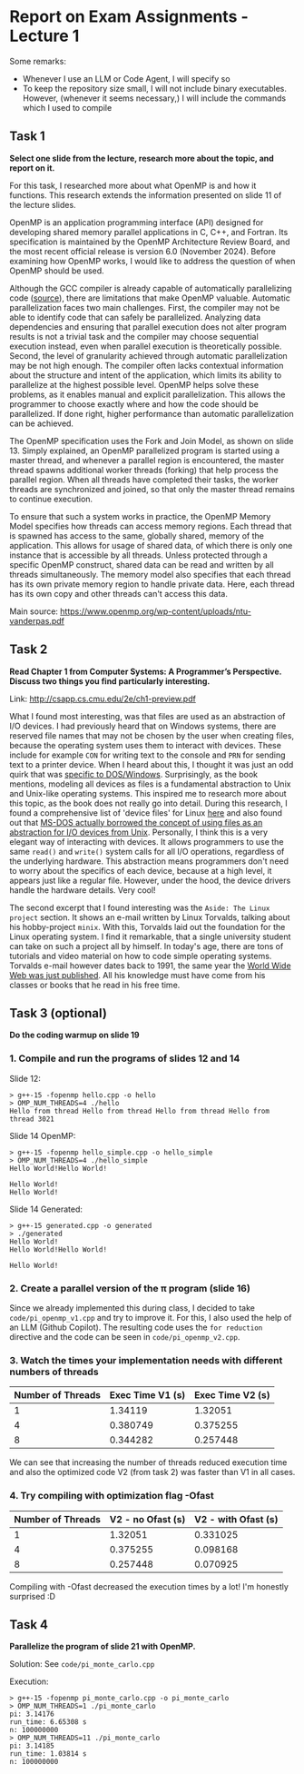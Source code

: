 # Report on Exam Assignments - Lecture 1

Some remarks:
- Whenever I use an LLM or Code Agent, I will specify so
- To keep the repository size small, I will not include binary executables. However, (whenever it seems necessary,) I will include the commands which I used to compile

## Task 1

**Select one slide from the lecture, research more about the topic, and report on it.**

For this task, I researched more about what OpenMP is and how it functions. This research extends the information presented on slide 11 of the lecture slides.

OpenMP is an application programming interface (API) designed for developing shared memory parallel applications in C, C++, and Fortran. Its specification is maintained by the OpenMP Architecture Review Board, and the most recent official release is version 6.0 (November 2024). Before examining how OpenMP works, I would like to address the question of when OpenMP should be used.

Although the GCC compiler is already capable of automatically parallelizing code ([source](https://gcc.gnu.org/wiki/AutoParInGCC)), there are limitations that make OpenMP valuable. Automatic parallelization faces two main challenges. First, the compiler may not be able to identify code that can safely be parallelized. Analyzing data dependencies and ensuring that parallel execution does not alter program results is not a trivial task and the compiler may choose sequential execution instead, even when parallel execution is theoretically possible. Second, the level of granularity achieved through automatic parallelization may be not high enough. The compiler often lacks contextual information about the structure and intent of the application, which limits its ability to parallelize at the highest possible level. OpenMP helps solve these problems, as it enables manual and explicit parallelization. This allows the programmer to choose exactly where and how the code should be parallelized. If done right, higher performance than automatic parallelization can be achieved.

The OpenMP specification uses the Fork and Join Model, as shown on slide 13. Simply explained, an OpenMP parallelized program is started using a master thread, and whenever a parallel region is encountered, the master thread spawns additional worker threads (forking) that help process the parallel region. When all threads have completed their tasks, the worker threads are synchronized and joined, so that only the master thread remains to continue execution. 

To ensure that such a system works in practice, the OpenMP Memory Model specifies how threads can access memory regions. Each thread that is spawned has access to the same, globally shared, memory of the application. This allows for usage of shared data, of which there is only one instance that is accessible by all threads. Unless protected through a specific OpenMP construct, shared data can be read and written by all threads simultaneously. The memory model also specifies that each thread has its own private memory region to handle private data. Here, each thread has its own copy and other threads can't access this data.

Main source: https://www.openmp.org/wp-content/uploads/ntu-vanderpas.pdf

## Task 2

**Read Chapter 1 from Computer Systems: A Programmer’s Perspective. Discuss two things you find particularly interesting.**

Link: http://csapp.cs.cmu.edu/2e/ch1-preview.pdf

What I found most interesting, was that files are used as an abstraction of I/O devices. I had previously heard that on Windows systems, there are reserved file names that may not be chosen by the user when creating files, because the operating system uses them to interact with devices. These include for example `CON` for writing text to the console and `PRN` for sending text to a printer device. When I heard about this, I thought it was just an odd quirk that was [specific to DOS/Windows](https://en.wikipedia.org/wiki/DOS#File_system). Surprisingly, as the book mentions, modeling all devices as files is a fundamental abstraction to Unix and Unix-like operating systems. This inspired me to research more about this topic, as the book does not really go into detail. During this research, I found a comprehensive list of 'device files' for Linux [here](https://tldp.org/LDP/Linux-Filesystem-Hierarchy/html/dev.html) and also found out that [MS-DOS actually borrowed the concept of using files as an abstraction for I/O devices from Unix](https://en.wikipedia.org/wiki/Device_file). Personally, I think this is a very elegant way of interacting with devices. It allows programmers to use the same `read()` and `write()` system calls for all I/O operations, regardless of the underlying hardware. This abstraction means programmers don't need to worry about the specifics of each device, because at a high level, it appears just like a regular file. However, under the hood, the device drivers handle the hardware details. Very cool!

The second excerpt that I found interesting was the `Aside: The Linux project` section. It shows an e-mail written by Linux Torvalds, talking about his hobby-project `minix`. With this, Torvalds laid out the foundation for the Linux operating system. I find it remarkable, that a single university student can take on such a project all by himself. In today's age, there are tons of tutorials and video material on how to code simple operating systems. Torvalds e-mail however dates back to 1991, the same year the [World Wide Web was just published](https://en.wikipedia.org/wiki/World_Wide_Web). All his knowledge must have come from his classes or books that he read in his free time.

## Task 3 (optional)

**Do the coding warmup on slide 19**

### 1. Compile and run the programs of slides 12 and 14

Slide 12:

```
> g++-15 -fopenmp hello.cpp -o hello                    
> OMP_NUM_THREADS=4 ./hello
Hello from thread Hello from thread Hello from thread Hello from thread 3021
```

Slide 14 OpenMP:

```
> g++-15 -fopenmp hello_simple.cpp -o hello_simple
> OMP_NUM_THREADS=4 ./hello_simple          
Hello World!Hello World!

Hello World!
Hello World!
```

Slide 14 Generated:

```
> g++-15 generated.cpp -o generated
> ./generated
Hello World!
Hello World!Hello World!

Hello World!
```

### 2. Create a parallel version of the π program (slide 16)

Since we already implemented this during class, I decided to take `code/pi_openmp_v1.cpp` and try to improve it. For this, I also used the help of an LLM (Github Copilot). The resulting code uses the `for reduction` directive and the code can be seen in `code/pi_openmp_v2.cpp`.

### 3. Watch the times your implementation needs with different numbers of threads

| Number of Threads | Exec Time V1 (s) | Exec Time V2 (s) |
|-------------------|-------------------|-----------------|
| 1                 | 1.34119           | 1.32051         |
| 4                 | 0.380749          | 0.375255        |
| 8                 | 0.344282          | 0.257448        |

We can see that increasing the number of threads reduced execution time and also the optimized code V2 (from task 2) was faster than V1 in all cases.

### 4. Try compiling with optimization flag -Ofast

| Number of Threads | V2 - no Ofast (s) | V2 - with Ofast (s) |
|-------------------|-------------------|---------------------|
| 1                 | 1.32051           | 0.331025            |
| 4                 | 0.375255          | 0.098168            |
| 8                 | 0.257448          | 0.070925            |

Compiling with -Ofast decreased the execution times by a lot! I'm honestly surprised :D

## Task 4

**Parallelize the program of slide 21 with OpenMP.**

Solution: See `code/pi_monte_carlo.cpp`

Execution:
```
> g++-15 -fopenmp pi_monte_carlo.cpp -o pi_monte_carlo
> OMP_NUM_THREADS=1 ./pi_monte_carlo
pi: 3.14176
run_time: 6.65308 s
n: 100000000
> OMP_NUM_THREADS=11 ./pi_monte_carlo          
pi: 3.14185
run_time: 1.03814 s
n: 100000000
```